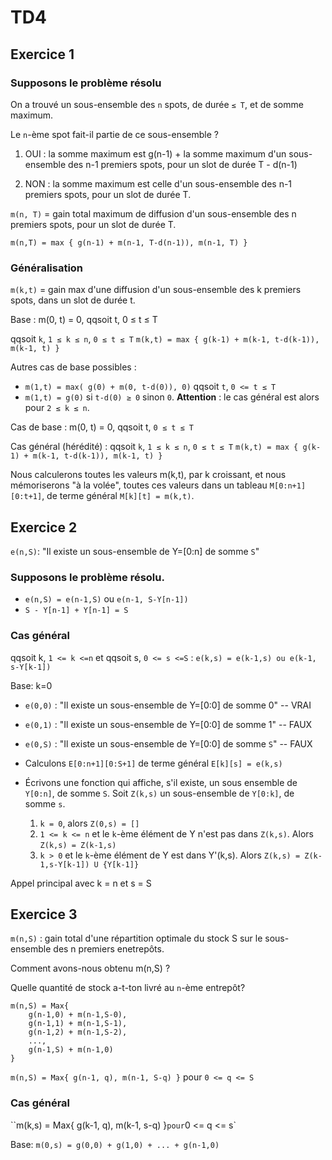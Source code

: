 # TD4

## Exercice 1

### Supposons le problème résolu

On a trouvé un sous-ensemble des `n` spots, de durée `≤ T`,
et de somme maximum.

Le `n`-ème spot fait-il partie de ce sous-ensemble ?

1. OUI : la somme maximum est g(n-1) + la somme maximum d'un sous-ensemble des
   n-1 premiers spots, pour un slot de durée T - d(n-1)

1. NON : la somme maximum est celle d'un sous-ensemble des
   n-1 premiers spots, pour un slot de durée T.

`m(n, T)` = gain total maximum de diffusion
d'un sous-ensemble des n premiers spots, pour un slot
de durée T.

`m(n,T) = max { g(n-1) + m(n-1, T-d(n-1)), m(n-1, T) }`

### Généralisation

`m(k,t)` = gain max d'une diffusion d'un
sous-ensemble des k premiers spots, dans un slot de durée t.

Base : m(0, t) = 0, qqsoit t, 0 ≤ t ≤ T

qqsoit `k`, `1 ≤ k ≤ n`, `0 ≤ t ≤ T`
`m(k,t) = max { g(k-1) + m(k-1, t-d(k-1)), m(k-1, t) }`

Autres cas de base possibles :

- `m(1,t) = max( g(0) + m(0, t-d(0)), 0)` qqsoit `t`, `0 <= t ≤ T`
- `m(1,t) = g(0)` si `t-d(0) ≥ 0` sinon `0`.
  **Attention** : le cas général est alors pour `2 ≤ k ≤ n`.

Cas de base : m(0, t) = 0, qqsoit t, `0 ≤ t ≤ T`

Cas général (hérédité) : qqsoit `k`, `1 ≤ k ≤ n`, `0 ≤ t ≤ T`
`m(k,t) = max { g(k-1) + m(k-1, t-d(k-1)), m(k-1, t) }`

Nous calculerons toutes les valeurs m(k,t), par k croissant, et nous mémoriserons "à la volée", toutes ces valeurs dans un tableau `M[0:n+1][0:t+1]`, de terme général `M[k][t] = m(k,t)`.

## Exercice 2

`e(n,S)`: "Il existe un sous-ensemble de Y=[0:n] de somme `S`"

### Supposons le problème résolu.

- `e(n,S) = e(n-1,S)` ou `e(n-1, S-Y[n-1])`
- `S - Y[n-1] + Y[n-1] = S`

### Cas général

qqsoit k, `1 <= k <=n` et qqsoit s, `0 <= s <=S` :
`e(k,s) = e(k-1,s) ou e(k-1, s-Y[k-1])`

Base: k=0

- `e(0,0)` : "Il existe un sous-ensemble de Y=[0:0] de somme 0" -- VRAI
- `e(0,1)` : "Il existe un sous-ensemble de Y=[0:0] de somme 1" -- FAUX
- `e(0,S)` : "Il existe un sous-ensemble de Y=[0:0] de somme `S`" -- FAUX

- Calculons `E[0:n+1][0:S+1]` de terme général `E[k][s] = e(k,s)`
- Écrivons une fonction qui affiche, s'il existe, un sous ensemble de `Y[0:n]`, de somme `S`. Soit `Z(k,s)` un sous-ensemble de `Y[0:k]`, de somme `s`.
  1. `k = 0`, alors `Z(0,s) = []`
  2. `1 <= k <= n` et le `k`-ème élément de Y n'est pas dans `Z(k,s)`. Alors `Z(k,s) = Z(k-1,s)`
  3. `k > 0` et le `k`-ème élément de Y est dans Y'(k,s). Alors `Z(k,s) = Z(k-1,s-Y[k-1]) U {Y[k-1]}`

Appel principal avec k = n et s = S

## Exercice 3

`m(n,S)` : gain total d'une répartition optimale du stock S sur le sous-ensemble des n premiers enetrepôts.

Comment avons-nous obtenu m(n,S) ?

Quelle quantité de stock a-t-ton livré au `n`-ème entrepôt?

```
m(n,S) = Max{
    g(n-1,0) + m(n-1,S-0),
    g(n-1,1) + m(n-1,S-1),
    g(n-1,2) + m(n-1,S-2),
    ...,
    g(n-1,S) + m(n-1,0)
}
```

`m(n,S) = Max{ g(n-1, q), m(n-1, S-q) }` pour `0 <= q <= S`

### Cas général

``m(k,s) = Max{ g(k-1, q), m(k-1, s-q) }` pour `0 <= q <= s`

Base: `m(0,s) = g(0,0) + g(1,0) + ... + g(n-1,0)`
